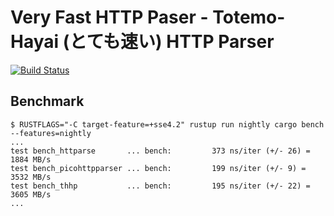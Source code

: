 # Very Fast HTTP Paser - Totemo-Hayai (とても速い) HTTP Parser

[![Build Status](https://travis-ci.org/kei10in/thhp.svg?branch=master)](https://travis-ci.org/kei10in/thhp)


## Benchmark

  ```
  $ RUSTFLAGS="-C target-feature=+sse4.2" rustup run nightly cargo bench --features=nightly
  ...
  test bench_httparse       ... bench:         373 ns/iter (+/- 26) = 1884 MB/s
  test bench_picohttpparser ... bench:         199 ns/iter (+/- 9) = 3532 MB/s
  test bench_thhp           ... bench:         195 ns/iter (+/- 22) = 3605 MB/s
  ...
  ```

